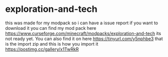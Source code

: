 # exploration-and-tech
this was made for my modpack so i can have a issue report if you want to download it 
you can find my mod pack here https://www.curseforge.com/minecraft/modpacks/exploration-and-tech its not ready yet. 
You can also find it on here https://tinyurl.com/y5nphbe3 that is the import zip and this is how you import it https://postimg.cc/gallery/x1TwRkR
